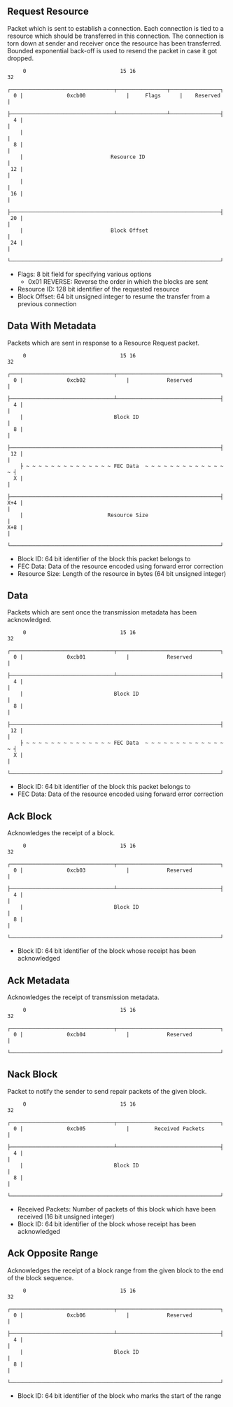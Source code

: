 ## Request Resource
Packet which is sent to establish a connection.
Each connection is tied to a resource which should be transferred in this connection.
The connection is torn down at sender and receiver once the resource has been transferred.
Bounded exponential back-off is used to resend the packet in case it got dropped. 
```
     0                              15 16                             32
    ┌─────────────────────────────────┬────────────────┬────────────────┐
  0 |              0xcb00             |     Flags      |    Reserved    |
    ├─────────────────────────────────┴────────────────┴────────────────┤
  4 |                                                                   |
    |                                                                   |
  8 |                                                                   |
    |                            Resource ID                            |
 12 |                                                                   |
    |                                                                   |
 16 |                                                                   |
    ├───────────────────────────────────────────────────────────────────┤
 20 |                                                                   |
    |                            Block Offset                           |
 24 |                                                                   | 
    └───────────────────────────────────────────────────────────────────┘
```
- Flags: 8 bit field for specifying various options
  - 0x01 REVERSE: Reverse the order in which the blocks are sent
- Resource ID: 128 bit identifier of the requested resource
- Block Offset: 64 bit unsigned integer to resume the transfer from a previous connection

## Data With Metadata
Packets which are sent in response to a Resource Request packet.
```
     0                              15 16                             32
    ┌─────────────────────────────────┬─────────────────────────────────┐
  0 |              0xcb02             |            Reserved             |
    ├─────────────────────────────────┴─────────────────────────────────┤
  4 |                                                                   |
    |                             Block ID                              |
  8 |                                                                   |
    ├───────────────────────────────────────────────────────────────────┤
 12 |                                                                   |
    ├ ~ ~ ~ ~ ~ ~ ~ ~ ~ ~ ~ ~ ~ ~ FEC Data  ~ ~ ~ ~ ~ ~ ~ ~ ~ ~ ~ ~ ~ ~ ┤
  X |                                                                   | 
    ├───────────────────────────────────────────────────────────────────┤
X+4 |                                                                   |
    |                           Resource Size                           |
X+8 |                                                                   | 
    └───────────────────────────────────────────────────────────────────┘
```
- Block ID: 64 bit identifier of the block this packet belongs to
- FEC Data: Data of the resource encoded using forward error correction
- Resource Size: Length of the resource in bytes (64 bit unsigned integer)

## Data
Packets which are sent once the transmission metadata has been acknowledged.
```
     0                              15 16                             32
    ┌─────────────────────────────────┬─────────────────────────────────┐
  0 |              0xcb01             |            Reserved             |
    ├─────────────────────────────────┴─────────────────────────────────┤
  4 |                                                                   |
    |                             Block ID                              |
  8 |                                                                   |
    ├───────────────────────────────────────────────────────────────────┤
 12 |                                                                   |
    ├ ~ ~ ~ ~ ~ ~ ~ ~ ~ ~ ~ ~ ~ ~ FEC Data  ~ ~ ~ ~ ~ ~ ~ ~ ~ ~ ~ ~ ~ ~ ┤
  X |                                                                   | 
    └───────────────────────────────────────────────────────────────────┘
```
- Block ID: 64 bit identifier of the block this packet belongs to
- FEC Data: Data of the resource encoded using forward error correction

## Ack Block
Acknowledges the receipt of a block.
```
     0                              15 16                             32
    ┌─────────────────────────────────┬─────────────────────────────────┐
  0 |              0xcb03             |            Reserved             |
    ├─────────────────────────────────┴─────────────────────────────────┤
  4 |                                                                   |
    |                             Block ID                              |
  8 |                                                                   |
    └───────────────────────────────────────────────────────────────────┘
```
- Block ID: 64 bit identifier of the block whose receipt has been acknowledged

## Ack Metadata
Acknowledges the receipt of transmission metadata.
```
     0                              15 16                             32
    ┌─────────────────────────────────┬─────────────────────────────────┐
  0 |              0xcb04             |            Reserved             |
    └───────────────────────────────────────────────────────────────────┘
```

## Nack Block
Packet to notify the sender to send repair packets of the given block.
```
     0                              15 16                             32
    ┌─────────────────────────────────┬─────────────────────────────────┐
  0 |              0xcb05             |        Received Packets         |
    ├─────────────────────────────────┴─────────────────────────────────┤
  4 |                                                                   |
    |                             Block ID                              |
  8 |                                                                   |
    └───────────────────────────────────────────────────────────────────┘
```
- Received Packets: Number of packets of this block which have been received (16 bit unsigned integer)
- Block ID: 64 bit identifier of the block whose receipt has been acknowledged

## Ack Opposite Range
Acknowledges the receipt of a block range from the given block to the end of the block sequence.
```
     0                              15 16                             32
    ┌─────────────────────────────────┬─────────────────────────────────┐
  0 |              0xcb06             |            Reserved             |
    ├─────────────────────────────────┴─────────────────────────────────┤
  4 |                                                                   |
    |                             Block ID                              |
  8 |                                                                   |
    └───────────────────────────────────────────────────────────────────┘
```
- Block ID: 64 bit identifier of the block who marks the start of the range